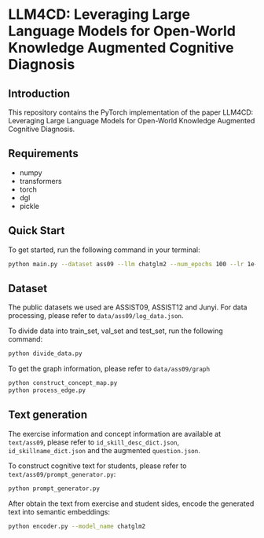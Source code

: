 # LLM4CD: Leveraging Large Language Models for Open-World Knowledge Augmented Cognitive Diagnosis
## Introduction

This repository contains the PyTorch implementation of the paper LLM4CD: Leveraging Large Language Models for Open-World Knowledge Augmented Cognitive Diagnosis.

## Requirements

- numpy
- transformers
- torch
- dgl
- pickle

## Quick Start

To get started, run the following command in your terminal:

```bash
python main.py --dataset ass09 --llm chatglm2 --num_epochs 100 --lr 1e-4 --model lamdacd --batch_size 4000 --encoder graph
```

## Dataset

The public datasets we used are ASSIST09, ASSIST12 and Junyi. For data processing, please refer to `data/ass09/log_data.json`.

To divide data into train_set, val_set and test_set, run the following command:

```bash
python divide_data.py
```

To get the graph information, please refer to `data/ass09/graph`

```bash
python construct_concept_map.py
python process_edge.py
```

## Text generation

The exercise information and concept information are available at `text/ass09`, please refer to `id_skill_desc_dict.json`, `id_skillname_dict.json` and the augmented `question.json`.

To construct cognitive text for students, please refer to `text/ass09/prompt_generator.py`:

```bash
python prompt_generator.py
```

After obtain the text from exercise and student sides, encode the generated text into semantic embeddings:

```bash
python encoder.py --model_name chatglm2
```

